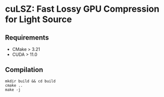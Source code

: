 # cuLSZ: Fast Lossy GPU Compression for Light Source

## Requirements
- CMake > 3.21
- CUDA > 11.0

## Compilation
```shell
mkdir build && cd build
cmake ..
make -j
```